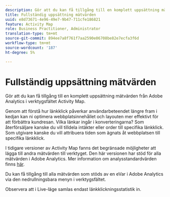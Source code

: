 ```yaml
---
description: Gör att du kan få tillgång till en komplett uppsättning mätvärden från Adobe Analytics i verktygsfältet Activity Map.
title: Fullständig uppsättning mätvärden
uuid: e8d73671-4e96-49e7-9b47-711cfe186821
feature: Activity Map
role: Business Practitioner, Administrator
translation-type: tm+mt
source-git-commit: 894ee7a8f761f7aa2590e06708be82e7ecfa3f6d
workflow-type: tm+mt
source-wordcount: '187'
ht-degree: 5%

---
```



# Fullständig uppsättning mätvärden

Gör att du kan få tillgång till en komplett uppsättning mätvärden från Adobe Analytics i verktygsfältet Activity Map.

Genom att förstå hur länkklick påverkar användarbeteendet längre fram i kedjan kan ni optimera webbplatsinnehållet och layouten mer effektivt för att förbättra kundresan. Vilka länkar ingår i konverteringarna? Som återförsäljare kanske du vill tilldela intäkter eller order till specifika länkklick. Som utgivare kanske du vill attribuera tiden som ägnats åt webbplatsen till specifika länkklick.

I tidigare versioner av Activity Map fanns det begränsade möjligheter att lägga till andra mätvärden till verktyget. Den här versionen har stöd för alla mätvärden i Adobe Analytics. Mer information om analysstandardvärden finns [här](https://docs.adobe.com/content/help/en/analytics/components/variables/metrics/metricslist.html).

Du kan få tillgång till alla mätvärden som stöds av en eVar i Adobe Analytics via den nedrullningsbara menyn i verktygsfältet.

Observera att i Live-läge samlas endast länkklickningsstatistik in.
